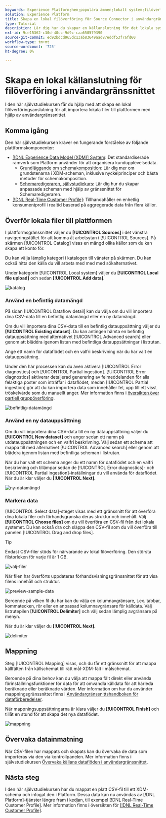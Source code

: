 ```yaml
---
keywords: Experience Platform;hem;populära ämnen;lokalt system;filöverföring;mappa csv;mappa csv-fil;mappa csv-fil till xdm;mappa csv till xdm;ui guide;
solution: Experience Platform
title: Skapa en lokal filöverföring för Source Connector i användargränssnittet
type: Tutorial
description: Lär dig hur du skapar en källanslutning för det lokala systemet för att överföra lokala filer till plattformen
exl-id: 9ce15362-c30d-40cc-9d9c-caa650579390
source-git-commit: ed92bdcd965dc13ab83649aad87eddf53f7afd60
workflow-type: tm+mt
source-wordcount: '725'
ht-degree: 0%

---
```


# Skapa en lokal källanslutning för filöverföring i användargränssnittet

I den här självstudiekursen får du hjälp med att skapa en lokal filöverföringsanslutning för att importera lokala filer till plattformen med hjälp av användargränssnittet.

## Komma igång

Den här självstudiekursen kräver en fungerande förståelse av följande plattformskomponenter:

* [[!DNL Experience Data Model (XDM)] System](../../../../../xdm/home.md): Det standardiserade ramverk som Platform använder för att organisera kundupplevelsedata.
   * [Grundläggande om schemakomposition](../../../../../xdm/schema/composition.md): Lär dig mer om grundstenarna i XDM-scheman, inklusive nyckelprinciper och bästa metoder för schemakomposition.
   * [Schemaredigeraren, självstudiekurs](../../../../../xdm/tutorials/create-schema-ui.md): Lär dig hur du skapar anpassade scheman med hjälp av gränssnittet för Schemaredigeraren.
* [[!DNL Real-Time Customer Profile]](../../../../../profile/home.md): Tillhandahåller en enhetlig konsumentprofil i realtid baserad på aggregerade data från flera källor.

## Överför lokala filer till plattformen

I plattformsgränssnittet väljer du **[!UICONTROL Sources]** i det vänstra navigeringsfältet för att komma åt arbetsytan i [!UICONTROL Sources]. På skärmen [!UICONTROL Catalog] visas en mängd olika källor som du kan skapa ett konto för.

Du kan välja lämplig kategori i katalogen till vänster på skärmen. Du kan också hitta den källa du vill arbeta med med med sökalternativet.

Under kategorin [!UICONTROL Local system] väljer du **[!UICONTROL Local file upload]** och sedan **[!UICONTROL Add data]**.

![katalog](../../../../images/tutorials/create/local/catalog.png)

### Använd en befintlig datamängd

På sidan [!UICONTROL Dataflow detail] kan du välja om du vill importera dina CSV-data till en befintlig datamängd eller en ny datamängd.

Om du vill importera dina CSV-data till en befintlig datauppsättning väljer du **[!UICONTROL Existing dataset]**. Du kan antingen hämta en befintlig datauppsättning med alternativet [!UICONTROL Advanced search] eller genom att bläddra igenom listan med befintliga datauppsättningar i listrutan.

Ange ett namn för dataflödet och en valfri beskrivning när du har valt en datauppsättning.

Under den här processen kan du även aktivera [!UICONTROL Error diagnostics] och [!UICONTROL Partial ingestion]. [!UICONTROL Error diagnostics] aktiverar detaljerad generering av felmeddelanden för alla felaktiga poster som inträffar i dataflödet, medan [!UICONTROL Partial ingestion] gör att du kan importera data som innehåller fel, upp till ett visst tröskelvärde som du manuellt anger. Mer information finns i [översikten över partiell gruppöverföring](../../../../../ingestion/batch-ingestion/partial.md).

![befintlig-datamängd](../../../../images/tutorials/create/local/existing-dataset.png)

### Använd en ny datauppsättning

Om du vill importera dina CSV-data till en ny datauppsättning väljer du **[!UICONTROL New dataset]** och anger sedan ett namn på utdatauppsättningen och en valfri beskrivning. Välj sedan ett schema att mappa till med alternativet [!UICONTROL Advanced search] eller genom att bläddra igenom listan med befintliga scheman i listrutan.

När du har valt ett schema anger du ett namn för dataflödet och en valfri beskrivning och tillämpar sedan de [!UICONTROL Error diagnostics]- och [!UICONTROL Partial ingestion]-inställningar du vill använda för dataflödet. När du är klar väljer du **[!UICONTROL Next]**.

![ny-datamängd](../../../../images/tutorials/create/local/new-dataset.png)

### Markera data

[!UICONTROL Select data]-steget visas med ett gränssnitt för att överföra dina lokala filer och förhandsgranska deras struktur och innehåll. Välj **[!UICONTROL Choose files]** om du vill överföra en CSV-fil från det lokala systemet. Du kan också dra och släppa den CSV-fil som du vill överföra till panelen [!UICONTROL Drag and drop files].

>[!TIP]
>
>Endast CSV-filer stöds för närvarande av lokal filöverföring. Den största filstorleken för varje fil är 1 GB.

![välj-filer](../../../../images/tutorials/create/local/choose-files.png)

När filen har överförts uppdateras förhandsvisningsgränssnittet för att visa filens innehåll och struktur.

![preview-sample-data](../../../../images/tutorials/create/local/preview-sample-data.png)

Beroende på vilken fil du har kan du välja en kolumnavgränsare, t.ex. tabbar, kommatecken, rör eller en anpassad kolumnavgränsare för källdata. Välj listrutepilen **[!UICONTROL Delimiter]** och välj sedan lämplig avgränsare på menyn.

När du är klar väljer du **[!UICONTROL Next]**.

![delimiter](../../../../images/tutorials/create/local/delimiter.png)

## Mappning

Steg [!UICONTROL Mapping] visas, och du får ett gränssnitt för att mappa källfälten från källschemat till rätt mål-XDM-fält i målschemat.

Beroende på dina behov kan du välja att mappa fält direkt eller använda förinställningsfunktioner för data för att omvandla källdata för att härleda beräknade eller beräknade värden. Mer information om hur du använder mappningsgränssnittet finns i [Användargränssnittshandboken för dataförberedelser](../../../../../data-prep/ui/mapping.md).

När mappningsuppsättningarna är klara väljer du **[!UICONTROL Finish]** och tillåt en stund för att skapa det nya dataflödet.

![mappning](../../../../images/tutorials/create/local/mapping.png)

## Övervaka datainmatning

När CSV-filen har mappats och skapats kan du övervaka de data som importeras via den via kontrollpanelen. Mer information finns i självstudiekursen [Övervaka källans dataflöden i användargränssnittet](../../../../../dataflows/ui/monitor-sources.md).

## Nästa steg

I den här självstudiekursen har du mappat en platt CSV-fil till ett XDM-schema och infogat den i Platform. Dessa data kan nu användas av [!DNL Platform]-tjänster längre fram i kedjan, till exempel [!DNL Real-Time Customer Profile]. Mer information finns i översikten för [[!DNL Real-Time Customer Profile]](../../../../../profile/home.md).
